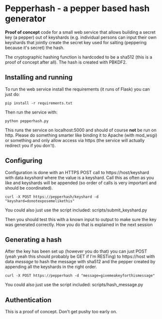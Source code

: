 # Pepperhash - a pepper based hash generator

**Proof of concept** code for a small web service that allows building a secret key (a pepper) out of keyshards (e.g. individual persons can input their own keyshards that jointly create the secret key used for salting (peppering because it's secret) the hash.

The cryptographic hashing function is hardcoded to be a sha512 (this is a proof of concept after all). The hash is created with PBKDF2.

## Installing and running

To run the web service install the requirements (it runs of Flask) you can just do:

    pip install -r requirements.txt

Then run the service with:

    python pepperhash.py

This runs the service on localhost:5000 and should of course **not** be run on http. Please do something smarter like binding it to Apache (with mod_wsgi) or something and only allow access via https (the service will actually redirect you if you don't).

## Configuring

Configuration is done with an HTTPS POST call to https://host/keyshard with data *keyshard* where the value is a keyshard. Call this as often as you like and keyshards will be appended (so order of calls is very important and should be coordinated).

    curl -X POST https://pepperhash/keyshard -d "keyshard=donotexposemelikethis"

You could also just use the script included: scripts/submit_keyshard.py

Then you should test this with a known input to output to make sure the key was generated correctly. How you do that is explained in the next session

## Generating a hash

After the key has been set up (however you do that) you can just POST (yeah yeah this should probably be GET if I'm RESTing) to https://host with data *message* to hash the message with sha512 and the pepper created by appending all the keyshards in the right order.

    curl -X POST https://pepperhash -d "message=givemeakeyforthismessage"

You could also just use the script included: scripts/hash_message.py

## Authentication

This is a proof of concept. Don't get pushy too early on.
